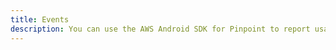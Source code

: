 ```yaml
---
title: Events
description: You can use the AWS Android SDK for Pinpoint to report usage data, or events, to Amazon Pinpoint. You can report events to capture information such as session times, users’ purchasing behavior, sign-in attempts, or any custom event type that you need.
---
```


<inline-fragment platform="ios" src="~/sdk/analytics/fragments/ios/events.md"></inline-fragment>
<inline-fragment platform="android" src="~/sdk/analytics/fragments/android/events.md"></inline-fragment>
